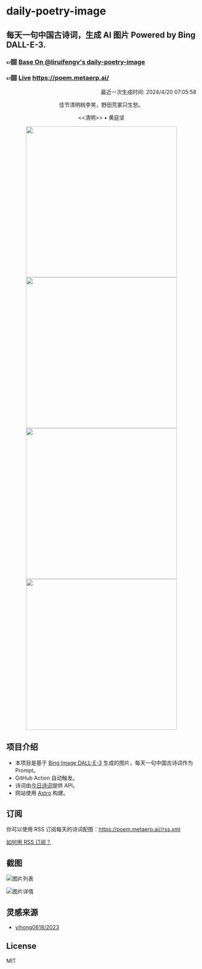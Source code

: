 
# daily-poetry-image

## 每天一句中国古诗词，生成 AI 图片 Powered by Bing DALL-E-3.

### 👉🏽 [Base On @liruifengv's daily-poetry-image](https://github.com/liruifengv/daily-poetry-image)

### 👉🏽 [Live](https://poem.metaerp.ai/) https://poem.metaerp.ai/

<p align="right">
  最近一次生成时间: 2024/4/20 07:05:58
</p>
<p align="center">
佳节清明桃李笑，野田荒冢只生愁。
</p>
<p align="center">
<<清明>> • 黄庭坚
</p>
<p align="center">
<img src="https://tse4.mm.bing.net/th/id/OIG3.ljDaixvu4CMGeNkyS8Za" height="400" width="400" />
<img src="https://tse4.mm.bing.net/th/id/OIG3.WbrZbAM8j5scG9ppV6JO" height="400" width="400" />
<img src="https://tse3.mm.bing.net/th/id/OIG3.mjQN1lwPxqeT_O3KPNJt" height="400" width="400" />
<img src="https://tse4.mm.bing.net/th/id/OIG3.cNufYKotBmo9T0FaZ3ir" height="400" width="400" />
</p>

## 项目介绍

-   本项目是基于 [Bing Image DALL-E-3](https://www.bing.com/images/create) 生成的图片，每天一句中国古诗词作为 Prompt。
-   GitHub Action 自动触发。
-   诗词由[今日诗词](https://www.jinrishici.com/)提供 API。
-   网站使用 [Astro](https://astro.build) 构建。

## 订阅

你可以使用 RSS 订阅每天的诗词配图：https://poem.metaerp.ai//rss.xml

[如何用 RSS 订阅？](https://zhuanlan.zhihu.com/p/55026716)

## 截图

![图片列表](./screenshots/01.png)

![图片详情](./screenshots/02.png)

## 灵感来源

-   [yihong0618/2023](https://github.com/yihong0618/2023)

## License

MIT

